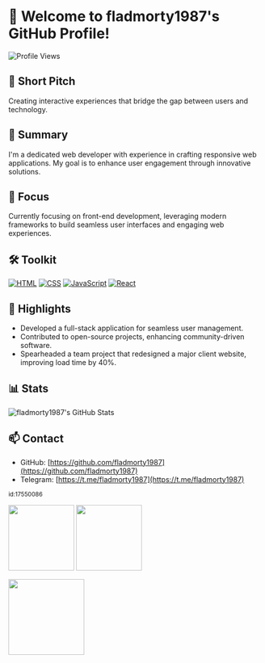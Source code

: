 # 👋 Welcome to fladmorty1987's GitHub Profile!

![Profile Views](https://komarev.com/ghpvc/?username=fladmorty1987&label=Profile%20Views&color=blue&style=flat)

## 🚀 Short Pitch
Creating interactive experiences that bridge the gap between users and technology.

## 📄 Summary
I'm a dedicated web developer with experience in crafting responsive web applications. My goal is to enhance user engagement through innovative solutions.

## 🎯 Focus
Currently focusing on front-end development, leveraging modern frameworks to build seamless user interfaces and engaging web experiences.

## 🛠️ Toolkit
[![HTML](https://img.shields.io/badge/-HTML-E34F26?style=flat&logo=html5&logoColor=white)](https://developer.mozilla.org/en-US/docs/Web/HTML)
[![CSS](https://img.shields.io/badge/-CSS-1572B6?style=flat&logo=css3&logoColor=white)](https://developer.mozilla.org/en-US/docs/Web/CSS)
[![JavaScript](https://img.shields.io/badge/-JavaScript-F7DF1E?style=flat&logo=javascript&logoColor=black)](https://developer.mozilla.org/en-US/docs/Web/JavaScript)
[![React](https://img.shields.io/badge/-React-61DAFB?style=flat&logo=react&logoColor=black)](https://reactjs.org/)

## 🌟 Highlights
- Developed a full-stack application for seamless user management.
- Contributed to open-source projects, enhancing community-driven software.
- Spearheaded a team project that redesigned a major client website, improving load time by 40%.

## 📊 Stats
![fladmorty1987's GitHub Stats](https://github-readme-stats.vercel.app/api?username=fladmorty1987&show_icons=true&theme=radical)

## 📫 Contact
- GitHub: [https://github.com/fladmorty1987](https://github.com/fladmorty1987)
- Telegram: [https://t.me/fladmorty1987](https://t.me/fladmorty1987)

<sub>id:17550086</sub>

<p><img src="https://github-readme-stats.vercel.app/api/top-langs/?username=fladmorty1987&layout=compact&theme=merko" height="130"/> <img src="https://github-readme-stats.vercel.app/api?username=fladmorty1987&show_icons=true&theme=merko" height="130"/></p>
<p><img src="https://streak-stats.demolab.com/?user=fladmorty1987&theme=merko" height="150"/></p>

